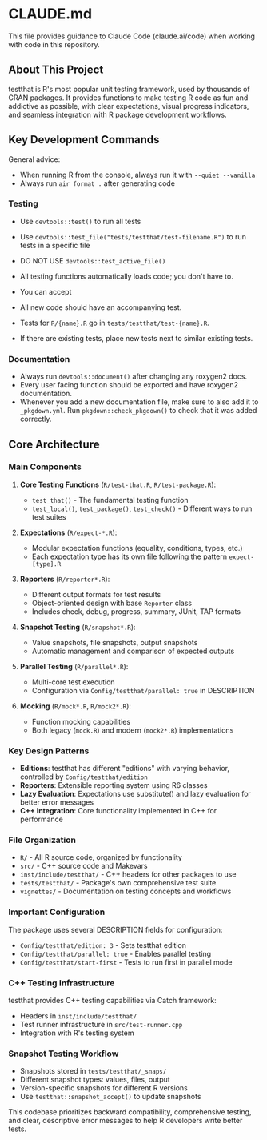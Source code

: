 # CLAUDE.md

This file provides guidance to Claude Code (claude.ai/code) when working with code in this repository.

## About This Project

testthat is R's most popular unit testing framework, used by thousands of CRAN packages. It provides functions to make testing R code as fun and addictive as possible, with clear expectations, visual progress indicators, and seamless integration with R package development workflows.

## Key Development Commands

General advice:
* When running R from the console, always run it with `--quiet --vanilla`
* Always run `air format .` after generating code

### Testing

- Use `devtools::test()` to run all tests
- Use `devtools::test_file("tests/testthat/test-filename.R")` to run tests in a specific file
- DO NOT USE `devtools::test_active_file()`
- All testing functions automatically loads code; you don't have to.

- You can accept 

- All new code should have an accompanying test.
- Tests for `R/{name}.R` go in `tests/testthat/test-{name}.R`. 
- If there are existing tests, place new tests next to similar existing tests.

### Documentation

- Always run `devtools::document()` after changing any roxygen2 docs.
- Every user facing function should be exported and have roxygen2 documentation.
- Whenever you add a new documentation file, make sure to also add it to `_pkgdown.yml`. Run `pkgdown::check_pkgdown()` to check that it was added correctly.

## Core Architecture

### Main Components

1. **Core Testing Functions** (`R/test-that.R`, `R/test-package.R`):
   - `test_that()` - The fundamental testing function
   - `test_local()`, `test_package()`, `test_check()` - Different ways to run test suites

2. **Expectations** (`R/expect-*.R`):
   - Modular expectation functions (equality, conditions, types, etc.)
   - Each expectation type has its own file following the pattern `expect-[type].R`

3. **Reporters** (`R/reporter*.R`):
   - Different output formats for test results
   - Object-oriented design with base `Reporter` class
   - Includes check, debug, progress, summary, JUnit, TAP formats

4. **Snapshot Testing** (`R/snapshot*.R`):
   - Value snapshots, file snapshots, output snapshots
   - Automatic management and comparison of expected outputs

5. **Parallel Testing** (`R/parallel*.R`):
   - Multi-core test execution
   - Configuration via `Config/testthat/parallel: true` in DESCRIPTION

6. **Mocking** (`R/mock*.R`, `R/mock2*.R`):
   - Function mocking capabilities
   - Both legacy (`mock.R`) and modern (`mock2*.R`) implementations

### Key Design Patterns

- **Editions**: testthat has different "editions" with varying behavior, controlled by `Config/testthat/edition`
- **Reporters**: Extensible reporting system using R6 classes
- **Lazy Evaluation**: Expectations use substitute() and lazy evaluation for better error messages
- **C++ Integration**: Core functionality implemented in C++ for performance

### File Organization

- `R/` - All R source code, organized by functionality
- `src/` - C++ source code and Makevars
- `inst/include/testthat/` - C++ headers for other packages to use
- `tests/testthat/` - Package's own comprehensive test suite
- `vignettes/` - Documentation on testing concepts and workflows

### Important Configuration

The package uses several DESCRIPTION fields for configuration:
- `Config/testthat/edition: 3` - Sets testthat edition
- `Config/testthat/parallel: true` - Enables parallel testing
- `Config/testthat/start-first` - Tests to run first in parallel mode

### C++ Testing Infrastructure

testthat provides C++ testing capabilities via Catch framework:
- Headers in `inst/include/testthat/`
- Test runner infrastructure in `src/test-runner.cpp`
- Integration with R's testing system

### Snapshot Testing Workflow

- Snapshots stored in `tests/testthat/_snaps/`
- Different snapshot types: values, files, output
- Version-specific snapshots for different R versions
- Use `testthat::snapshot_accept()` to update snapshots

This codebase prioritizes backward compatibility, comprehensive testing, and clear, descriptive error messages to help R developers write better tests.
